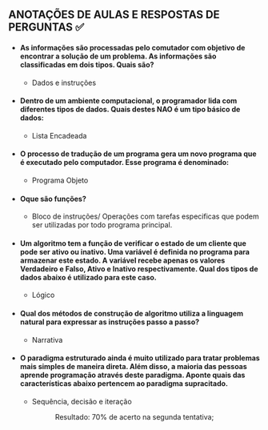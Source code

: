 ## ANOTAÇÕES DE AULAS E RESPOSTAS DE PERGUNTAS :white_check_mark:

- #### As informações são processadas pelo comutador com objetivo de encontrar a solução de um problema. As informações são classificadas em dois tipos. Quais são?
  
  - Dados e instruções
  
 - #### Dentro de um ambiente computacional, o programador lida com diferentes tipos de dados. Quais destes NAO é um tipo básico de dados:
   
   - Lista Encadeada
   
 - #### O processo de tradução de um programa gera um novo programa que é executado pelo computador. Esse programa é denominado:
   
   - Programa Objeto
   
 - #### Oque são funções?
   
   - Bloco de instruções/ Operações com tarefas especificas que podem ser utilizadas por todo programa principal.
   
 - #### Um algoritmo tem a função de verificar o estado de um cliente que pode ser ativo ou inativo. Uma variável é definida no programa para armazenar este estado. A variável recebe apenas os valores Verdadeiro e Falso, Ativo e Inativo respectivamente. Qual dos tipos de dados abaixo é utilizado para este caso.
   
   - Lógico
   
 - #### Qual dos métodos de construção de algoritmo utiliza a linguagem natural para expressar as instruções passo a passo?
   
   - Narrativa
   
 - #### O paradigma estruturado ainda é muito utilizado para tratar problemas mais simples de maneira direta. Além disso, a maioria das pessoas aprende programação através deste paradigma. Aponte quais das características abaixo pertencem ao paradigma supracitado.
   
   - Sequência, decisão e iteração



<center> Resultado: 70% de acerto na segunda tentativa;</center>







